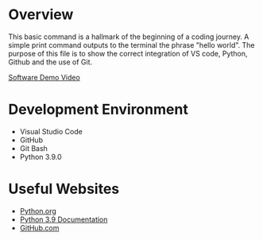 # Overview

This basic command is a hallmark of the beginning of a coding journey. A simple print command outputs to the terminal the phrase "hello world". The purpose of this file is to show the correct integration of VS code, Python, Github and the use of Git. 

[Software Demo Video](http://youtube.link.goes.here)

# Development Environment
- Visual Studio Code
- GitHub
- Git Bash
- Python 3.9.0

# Useful Websites

* [Python.org](https://www.python.org/)
* [Python 3.9 Documentation](https://docs.python.org/3/library/index.html)
* [GitHub.com](https://github.com/)